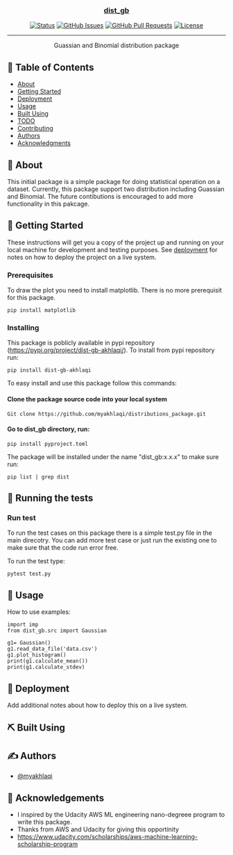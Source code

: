 <p align="center">
  <a href="" rel="noopener">
 <!-- <img width=200px height=200px src="https://i.imgur.com/6wj0hh6.jpg" alt="Project logo"></a> -->
</p>

<h3 align="center">dist_gb</h3>

<div align="center">

[![Status](https://img.shields.io/badge/status-active-success.svg)]()
[![GitHub Issues](https://img.shields.io/github/issues/kylelobo/The-Documentation-Compendium.svg)](https://github.com/myakhlaqi/distributions_package/issues)
[![GitHub Pull Requests](https://img.shields.io/github/issues-pr/kylelobo/The-Documentation-Compendium.svg)](https://github.com/kylelobo/The-Documentation-Compendium/pulls)
[![License](https://img.shields.io/badge/license-MIT-blue.svg)](/LICENSE)

</div>

---

<p align="center"> 
   Guassian and Binomial distribution package
    <br> 
</p>

## 📝 Table of Contents

- [About](#about)
- [Getting Started](#getting_started)
- [Deployment](#deployment)
- [Usage](#usage)
- [Built Using](#built_using)
- [TODO](../TODO.md)
- [Contributing](../CONTRIBUTING.md)
- [Authors](#authors)
- [Acknowledgments](#acknowledgement)

## 🧐 About <a name = "about"></a>

This initial package is a simple package for doing statistical operation on a dataset.
Currently, this package support two distribution including Guassian and Binomial.
The future contibutions is encouraged to add more functionality in this pakcage.

## 🏁 Getting Started <a name = "getting_started"></a>

These instructions will get you a copy of the project up and running on your local machine for development and testing purposes. See [deployment](#deployment) for notes on how to deploy the project on a live system.

### Prerequisites

To draw the plot you need to install matplotlib. 
There is no more prerequisit for this package.

```
pip install matplotlib
```

### Installing
This package is poblicly available in pypi repository (https://pypi.org/project/dist-gb-akhlaqi/). To install from pypi repository run:
```
pip install dist-gb-akhlaqi
```

To easy install and use this package follow this commands:

#### Clone the package source code into your local system

```
Git clone https://github.com/myakhlaqi/distributions_package.git
```

#### Go to dist_gb directory, run:

```
pip install pyproject.toml
```
The package will be installed under the name "dist_gb:x.x.x" to make sure run:
```
pip list | grep dist
```


## 🔧 Running the tests <a name = "tests"></a>



### Run test

To run the test cases on this package there is a simple test.py file in the
main direcotry. You can add more test case or just run the existing one to 
make sure that the code run error free.

To run the test type:
```
pytest test.py
```


## 🎈 Usage <a name="usage"></a>
How to use examples:
```
import imp
from dist_gb.src import Gaussian

g1= Gaussian()
g1.read_data_file('data.csv')
g1.plot_histogram()
print(g1.calculate_mean())
print(g1.calculate_stdev)
```

## 🚀 Deployment <a name = "deployment"></a>

Add additional notes about how to deploy this on a live system.

## ⛏️ Built Using <a name = "built_using"></a>


## ✍️ Authors <a name = "authors"></a>

- [@myakhlaqi](https://github.com/myakhlaqi)


## 🎉 Acknowledgements <a name = "acknowledgement"></a>

- I inspired by the Udacity AWS ML engineering nano-degreee program to write this package.
- Thanks from AWS and Udacity for giving this opportinity
- https://www.udacity.com/scholarships/aws-machine-learning-scholarship-program
